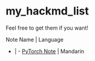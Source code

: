 # my_hackmd_list
Feel free to get them if you want!

Note Name | Language 
- | -
[PyTorch Note](https://hackmd.io/@RczvJVpnTc-8XMQk2BnHtw/rJ8NpwMmI) | Mandarin
